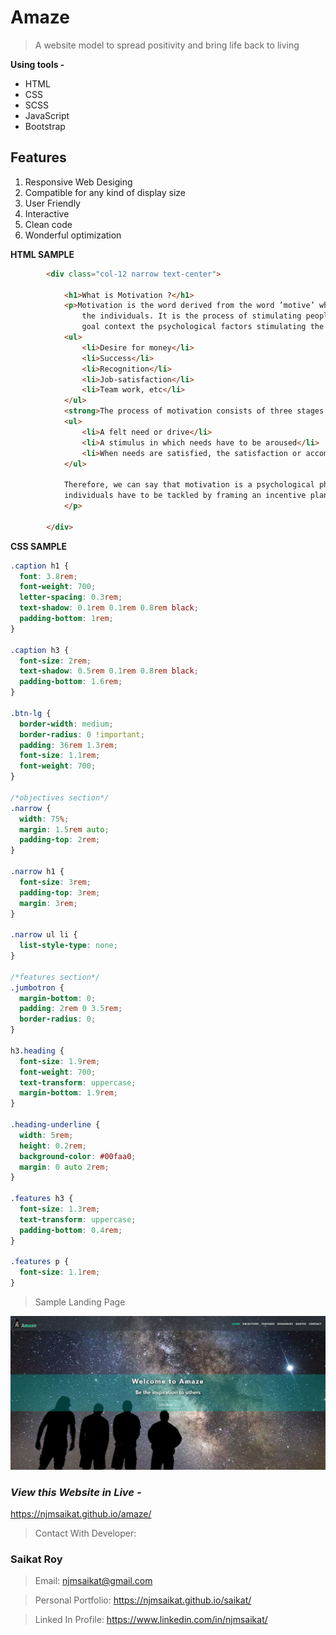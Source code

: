 # Amaze

> A website model to spread positivity and bring life back to living

**Using tools -**

- HTML
- CSS
- SCSS
- JavaScript
- Bootstrap


## Features

1. Responsive Web Desiging
2. Compatible for any kind of display size
3. User Friendly
4. Interactive
5. Clean code
6. Wonderful optimization

**HTML SAMPLE**

```HTML
        <div class="col-12 narrow text-center">

            <h1>What is Motivation ?</h1>
            <p>Motivation is the word derived from the word ’motive’ which means needs, desires, wants or drives within
                the individuals. It is the process of stimulating people to actions to accomplish the goals. In the work
                goal context the psychological factors stimulating the people’s behaviour can be -
            <ul>
                <li>Desire for money</li>
                <li>Success</li>
                <li>Recognition</li>
                <li>Job-satisfaction</li>
                <li>Team work, etc</li>
            </ul>
            <strong>The process of motivation consists of three stages -</strong> <br><br>
            <ul>
                <li>A felt need or drive</li>
                <li>A stimulus in which needs have to be aroused</li>
                <li>When needs are satisfied, the satisfaction or accomplishment of goals.</li>
            </ul>

            Therefore, we can say that motivation is a psychological phenomenon which means needs and wants of the
            individuals have to be tackled by framing an incentive plan.
            </p>

        </div>
```

**CSS SAMPLE**

```CSS
.caption h1 {
  font: 3.8rem;
  font-weight: 700;
  letter-spacing: 0.3rem;
  text-shadow: 0.1rem 0.1rem 0.8rem black;
  padding-bottom: 1rem;
}

.caption h3 {
  font-size: 2rem;
  text-shadow: 0.5rem 0.1rem 0.8rem black;
  padding-bottom: 1.6rem;
}

.btn-lg {
  border-width: medium;
  border-radius: 0 !important;
  padding: 36rem 1.3rem;
  font-size: 1.1rem;
  font-weight: 700;
}

/*objectives section*/
.narrow {
  width: 75%;
  margin: 1.5rem auto;
  padding-top: 2rem;
}

.narrow h1 {
  font-size: 3rem;
  padding-top: 3rem;
  margin: 3rem;
}

.narrow ul li {
  list-style-type: none;
}

/*features section*/
.jumbotron {
  margin-bottom: 0;
  padding: 2rem 0 3.5rem;
  border-radius: 0;
}

h3.heading {
  font-size: 1.9rem;
  font-weight: 700;
  text-transform: uppercase;
  margin-bottom: 1.9rem;
}

.heading-underline {
  width: 5rem;
  height: 0.2rem;
  background-color: #00faa0;
  margin: 0 auto 2rem;
}

.features h3 {
  font-size: 1.3rem;
  text-transform: uppercase;
  padding-bottom: 0.4rem;
}

.features p {
  font-size: 1.1rem;
}

```



> Sample Landing Page

![](elements/amaze.jpg)

### _View this Website in Live -_

https://njmsaikat.github.io/amaze/

> Contact With Developer:

### Saikat Roy

> Email: njmsaikat@gmail.com

> Personal Portfolio: https://njmsaikat.github.io/saikat/

> Linked In Profile: https://www.linkedin.com/in/njmsaikat/

